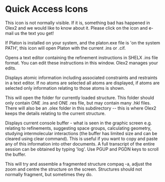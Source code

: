 # Quick Access Icons
 
This icon is not normally visible. If it is, something bad has happened in Olex2 and we would like to know about it. Please click on the icon and e-mail us the text you get!
 
If Platon is installed on your system, and the platon.exe file is 'on the system PATH', this icon will open Platon with  the current .ins or .cif.
 
Opens a text editor containing the refinement instructions in SHELX .ins file format. You can edit these instructions in this window. Olex2 manages your edits.
 
Displays atomic information including associated constraints and restraints in a text editor. If no atoms are selected all atoms are displayed, if atoms are selected only information relating to those atoms is shown.
 
This will open the folder for currently loaded structure. This folder should only contain ONE .ins and ONE .res file, but may contain many .hkl files. There will also be an .olex folder in this subdirectory -- this is where Olex2 keeps the details relating to the current structure.
 
Displays current console buffer - what is seen in the graphic screen e.g. relating to refinements, suggesting space groups, calculating geometry, studying intermolecular interactions (the buffer has limited size and can be cleared using clear command). This is useful if you want to copy and paste any of this information into other documents. A full transcript of the entire session can be obtained by typing 'log'. Use PGUP and PGDN keys to scroll the buffer.
 
This will try and assemble a fragmented structure compaq -a, adjust the zoom and centre the structure on the screen. Structures should not normally fragment, but sometimes they do.
